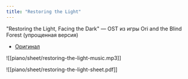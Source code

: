 ```yaml
---
title: "Restoring the Light"
---
```

"Restoring the Light, Facing the Dark" — OST из игры Ori and the Blind Forest (упрощенная версия)
- [Оригинал](https://youtu.be/utGn3_V54Is)

![[piano/sheet/restoring-the-light-music.mp3]]

![[piano/sheet/restoring-the-light-sheet.pdf]]
